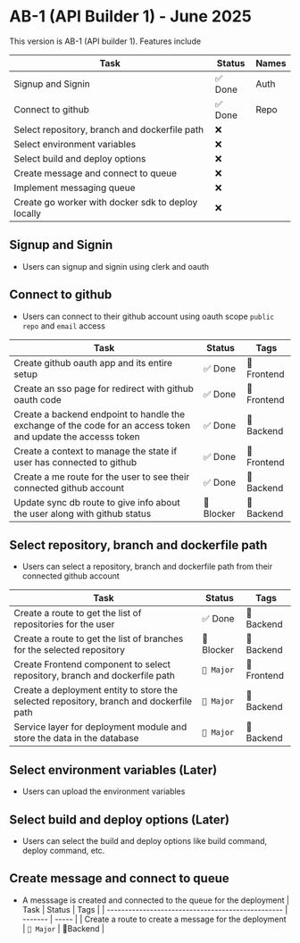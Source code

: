 # AB-1 (API Builder 1) - June 2025

This version is AB-1 (API builder 1). Features include

| Task                                               | Status  | Names |
| -------------------------------------------------- | ------- | ----- |
| Signup and Signin                                  | ✅ Done | Auth  |
| Connect to github                                  | ✅ Done | Repo  |
| Select repository, branch and dockerfile path      | ❌      |
| Select environment variables                       | ❌      |
| Select build and deploy options                    | ❌      |
| Create message and connect to queue                | ❌      |
| Implement messaging queue                          | ❌      |
| Create go worker with docker sdk to deploy locally | ❌      |

## Signup and Signin

- Users can signup and signin using clerk and oauth

## Connect to github

- Users can connect to their github account using oauth scope `public repo` and `email` access

| Task                                                                                                          | Status     | Tags       |
| ------------------------------------------------------------------------------------------------------------- | ---------- | ---------- |
| Create github oauth app and its entire setup                                                                  | ✅ Done    | 🎨Frontend |
| Create an sso page for redirect with github oauth code                                                        | ✅ Done    | 🎨Frontend |
| Create a backend endpoint to handle the exchange of the code for an access token and update the accesss token | ✅ Done    | 🐍Backend  |
| Create a context to manage the state if user has connected to github                                          | ✅ Done    | 🎨Frontend |
| Create a me route for the user to see their connected github account                                          | ✅ Done    | 🐍Backend  |
| Update sync db route to give info about the user along with github status                                     | 🚧 Blocker | 🐍Backend  |

## Select repository, branch and dockerfile path

- Users can select a repository, branch and dockerfile path from their connected github account

| Task                                                                                    | Status     | Tags       |
| --------------------------------------------------------------------------------------- | ---------- | ---------- |
| Create a route to get the list of repositories for the user                             | ✅ Done    | 🐍Backend  |
| Create a route to get the list of branches for the selected repository                  | 🚧 Blocker | 🐍Backend  |
| Create Frontend component to select repository, branch and dockerfile path              | `📌 Major` | 🎨Frontend |
| Create a deployment entity to store the selected repository, branch and dockerfile path | `📌 Major` | 🐍Backend  |
| Service layer for deployment module and store the data in the database                  | `📌 Major` | 🐍Backend  |

## Select environment variables (Later)

- Users can upload the environment variables

## Select build and deploy options (Later)

- Users can select the build and deploy options like build command, deploy command, etc.

## Create message and connect to queue

- A messsage is created and connected to the queue for the deployment
  | Task | Status | Tags |
  | ------------------------------------------------- | ------- | ----- |
  | Create a route to create a message for the deployment | `📌 Major` | 🐍Backend
  |

